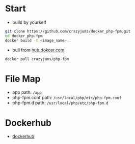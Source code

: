 # Start

- build by yourself

```bash
git clone https://github.com/crazyjums/docker_php-fpm.git
cd docker_php-fpm
docker build -t <image_name> .
```

- pull from [hub.dokcer.com](https://hub.docker.com/r/crazyjums/php-fpm)

```bash
docker pull crazyjums/php-fpm
```

# File Map

- app path: `/app`
- php-fpm.conf path: `/usr/local/php/etc/php-fpm.conf`
- php-fpm.d path: `/usr/local/php/etc/php-fpm.d`

# Dockerhub

- [dockerhub](https://hub.docker.com/r/crazyjums/)
